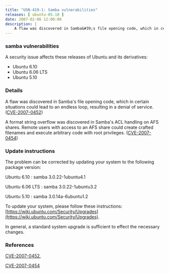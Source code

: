 ```yaml
---
title: "USN-419-1: Samba vulnerabilities"
releases: [ ubuntu-05.10 ]
date: 2007-02-06 12:00:00
description: |
    A flaw was discovered in Samba&#39;s file opening code, which in certain  situations could lead to an endless loop, resulting in a denial of  service.  ([CVE-2007-0452](http://people.ubuntu.com/~ubuntu-security/cve/CVE-2007-0452))
--- 
```

 
### samba vulnerabilities

A security issue affects these releases of Ubuntu and its derivatives:

* Ubuntu 6.10
* Ubuntu 6.06 LTS
* Ubuntu 5.10

### Details

A flaw was discovered in Samba&#39;s file opening code, which in certain situations could lead to an endless loop, resulting in a denial of service. ([CVE-2007-0452](http://people.ubuntu.com/~ubuntu-security/cve/CVE-2007-0452))

A format string overflow was discovered in Samba&#39;s ACL handling on AFS shares. Remote users with access to an AFS share could create crafted filenames and execute arbitrary code with root privileges. ([CVE-2007-0454](http://people.ubuntu.com/~ubuntu-security/cve/CVE-2007-0454))

### Update instructions

The problem can be corrected by updating your system to the following package version:

Ubuntu 6.10
 : samba <span>3.0.22-1ubuntu4.1</span>

Ubuntu 6.06 LTS
 : samba <span>3.0.22-1ubuntu3.2</span>

Ubuntu 5.10
 : samba <span>3.0.14a-6ubuntu1.2</span>

To update your system, please follow these instructions: [https://wiki.ubuntu.com/Security/Upgrades](https://wiki.ubuntu.com/Security/Upgrades).

In general, a standard system upgrade is sufficient to effect the necessary changes.

### References

 [CVE-2007-0452](http://people.ubuntu.com/~ubuntu-security/cve/CVE-2007-0452), 

 [CVE-2007-0454](http://people.ubuntu.com/~ubuntu-security/cve/CVE-2007-0454)
 

